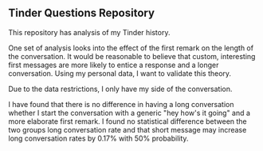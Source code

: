 ## Tinder Questions Repository 

This repository has analysis of my Tinder history. 

One set of analysis looks into the effect of the first remark on the length of the conversation. It would be reasonable to believe that custom, interesting first messages are more likely to entice a response and a longer conversation. Using my personal data, I want to validate this theory.

Due to the data restrictions, I only have my side of the conversation. 

I have found that there is no difference in having a long conversation whether I start the conversation with a generic "hey how's it going" and a more elaborate first remark. I found no statistical difference between the two groups long conversation rate and that short message may increase long conversation rates by 0.17% with 50% probability.   

